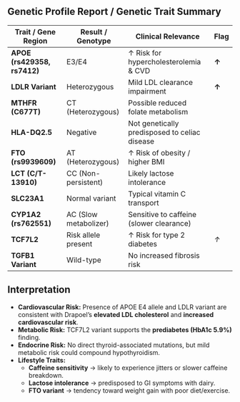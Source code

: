 ## Genetic Profile Report / Genetic Trait Summary

| Trait / Gene Region           | Result / Genotype         | Clinical Relevance                               | Flag  |
|-------------------------------|---------------------------|--------------------------------------------------|-------|
| **APOE (rs429358, rs7412)**  | E3/E4                     | ↑ Risk for hypercholesterolemia & CVD            | **↑** |
| **LDLR Variant**              | Heterozygous              | Mild LDL clearance impairment                    | **↑** |
| **MTHFR (C677T)**             | CT (Heterozygous)         | Possible reduced folate metabolism               |       |
| **HLA-DQ2.5**                 | Negative                  | Not genetically predisposed to celiac disease    |       |
| **FTO (rs9939609)**           | AT (Heterozygous)         | ↑ Risk of obesity / higher BMI                   |       |
| **LCT (C/T-13910)**           | CC (Non-persistent)       | Likely lactose intolerance                       |       |
| **SLC23A1**                   | Normal variant            | Typical vitamin C transport                      |       |
| **CYP1A2 (rs762551)**         | AC (Slow metabolizer)     | Sensitive to caffeine (slower clearance)         |       |
| **TCF7L2**                    | Risk allele present       | ↑ Risk for type 2 diabetes                       | *↑*   |
| **TGFB1 Variant**             | Wild-type                 | No increased fibrosis risk                       |       |

## Interpretation

- **Cardiovascular Risk:** Presence of APOE E4 allele and LDLR variant are consistent with Drapoel’s **elevated LDL cholesterol** and **increased cardiovascular risk**.  
- **Metabolic Risk:** TCF7L2 variant supports the **prediabetes (HbA1c 5.9%)** finding.  
- **Endocrine Risk:** No direct thyroid-associated mutations, but mild metabolic risk could compound hypothyroidism.  
- **Lifestyle Traits:**  
  - **Caffeine sensitivity** → likely to experience jitters or slower caffeine breakdown.  
  - **Lactose intolerance** → predisposed to GI symptoms with dairy.  
  - **FTO variant** → tendency toward weight gain with poor diet/exercise.  